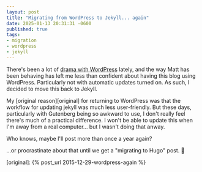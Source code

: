 ```yaml
---
layout: post
title: "Migrating from WordPress to Jekyll... again"
date: 2025-01-13 20:31:31 -0600
published: true
tags:
- migration
- wordpress
- jekyll
---
```

There's been a lot of [drama with WordPress][drama] lately, and the way Matt has been behaving has left me less than confident about having this blog using WordPress. Particularly not with automatic updates turned on. As such, I decided to move this back to Jekyll.

My [original reason][original] for returning to WordPress was that the workflow for updating jekyll was much less user-friendly. But these days, particularly with Gutenberg being so awkward to use, I don't really feel there's much of a practical difference. I won't be able to update this when I'm away from a real computer... but I wasn't doing that anway.

Who knows, maybe I'll post more than once a year again?

...or procrastinate about that until we get a "migrating to Hugo" post. 🤔

[drama]: https://techcrunch.com/2025/01/12/wordpress-vs-wp-engine-drama-explained/
[original]: {% post_url 2015-12-29-wordpress-again %}